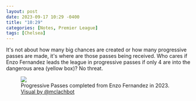 ```yaml
---
layout: post
date: 2023-09-17 10:29 -0400
title: "10:29"
categories: [Notes, Premier League]
tags: [Chelsea]
---
```


It's not about how many big chances are created or how many progressive passes are made, it's where are those passes being received. Who cares if Enzo Fernandez leads the league in progressive passes if only 4 are into the dangerous area (yellow box)? No threat.

<figure>
    <img src="https://i.imgur.com/RLXC60L.jpg">
    <figcaption>Progressive Passes completed from Enzo Fernandez in 2023. <a href="https://x.com/mclachbot?s=21&t=YC8lQJTh43E_mBQW40Ct2g">Visual by @mclachbot</a></figcaption>
</figure> 


